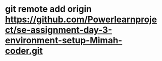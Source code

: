 # git remote add origin https://github.com/Powerlearnproject/se-assignment-day-3-environment-setup-Mimah-coder.git
